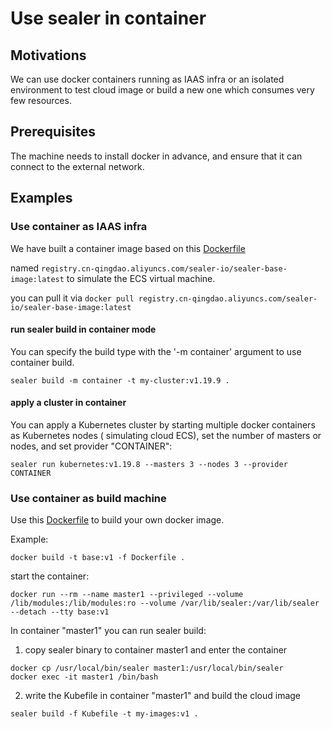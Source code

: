# Use sealer in container

## Motivations

We can use docker containers running as IAAS infra or an isolated environment to test cloud image or build a new one
which consumes very few resources.

## Prerequisites

The machine needs to install docker in advance, and ensure that it can connect to the external network.

## Examples

### Use container as IAAS infra

We have built a container image based on
this [Dockerfile](https://github.com/alibaba/sealer/tree/main/pkg/infra/container/imagecontext/base/Dockerfile)

named `registry.cn-qingdao.aliyuncs.com/sealer-io/sealer-base-image:latest` to simulate the ECS virtual machine.

you can pull it via `docker pull registry.cn-qingdao.aliyuncs.com/sealer-io/sealer-base-image:latest`

#### run sealer build in container mode

You can specify the build type with the '-m container' argument to use container build.

```shell
sealer build -m container -t my-cluster:v1.19.9 .
```

#### apply a cluster in container

You can apply a Kubernetes cluster by starting multiple docker containers as Kubernetes nodes ( simulating cloud ECS),
set the number of masters or nodes, and set provider "CONTAINER":

```shell
sealer run kubernetes:v1.19.8 --masters 3 --nodes 3 --provider CONTAINER
```

### Use container as build machine

Use this [Dockerfile](https://github.com/alibaba/sealer/tree/main/pkg/infra/container/imagecontext/build/Dockerfile)
to build your own docker image.

Example:

```shell
docker build -t base:v1 -f Dockerfile .
```

start the container:

```shell
docker run --rm --name master1 --privileged --volume /lib/modules:/lib/modules:ro --volume /var/lib/sealer:/var/lib/sealer --detach --tty base:v1
```

In container "master1" you can run sealer build:

1. copy sealer binary to container master1 and enter the container

```shell
docker cp /usr/local/bin/sealer master1:/usr/local/bin/sealer
docker exec -it master1 /bin/bash
```

2. write the Kubefile in container "master1" and build the cloud image

```shell
sealer build -f Kubefile -t my-images:v1 .
```